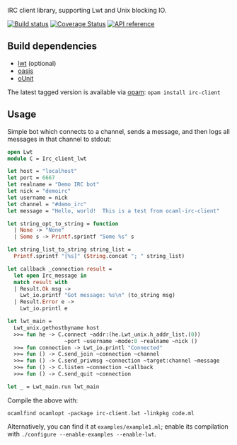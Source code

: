 IRC client library, supporting Lwt and Unix blocking IO.

[![Build status](https://travis-ci.org/johnelse/ocaml-irc-client.png?branch=master)](https://travis-ci.org/johnelse/ocaml-irc-client)
[![Coverage Status](https://coveralls.io/repos/johnelse/ocaml-irc-client/badge.svg?branch=master)](https://coveralls.io/r/johnelse/ocaml-irc-client?branch=master)
[![API reference](https://img.shields.io/badge/docs-API_reference-blue.svg)](https://johnelse.github.io/ocaml-irc-client)

Build dependencies
------------------

* [lwt](http://ocsigen.org/lwt/) (optional)
* [oasis](https://github.com/ocaml/oasis)
* [oUnit](http://ounit.forge.ocamlcore.org/)

The latest tagged version is available via [opam](http://opam.ocamlpro.com): `opam install irc-client`

Usage
-----

Simple bot which connects to a channel, sends a message, and then logs all
messages in that channel to stdout:

```ocaml
open Lwt
module C = Irc_client_lwt

let host = "localhost"
let port = 6667
let realname = "Demo IRC bot"
let nick = "demoirc"
let username = nick
let channel = "#demo_irc"
let message = "Hello, world!  This is a test from ocaml-irc-client"

let string_opt_to_string = function
  | None -> "None"
  | Some s -> Printf.sprintf "Some %s" s

let string_list_to_string string_list =
  Printf.sprintf "[%s]" (String.concat "; " string_list)

let callback _connection result =
  let open Irc_message in
  match result with
  | Result.Ok msg ->
    Lwt_io.printf "Got message: %s\n" (to_string msg)
  | Result.Error e ->
    Lwt_io.printl e

let lwt_main =
  Lwt_unix.gethostbyname host
  >>= fun he -> C.connect ~addr:(he.Lwt_unix.h_addr_list.(0))
                  ~port ~username ~mode:0 ~realname ~nick ()
  >>= fun connection -> Lwt_io.printl "Connected"
  >>= fun () -> C.send_join ~connection ~channel
  >>= fun () -> C.send_privmsg ~connection ~target:channel ~message
  >>= fun () -> C.listen ~connection ~callback
  >>= fun () -> C.send_quit ~connection

let _ = Lwt_main.run lwt_main
```

Compile the above with:

```
ocamlfind ocamlopt -package irc-client.lwt -linkpkg code.ml
```

Alternatively, you can find it at `examples/example1.ml`; enable its compilation
with `./configure --enable-examples --enable-lwt`.
